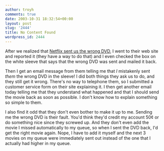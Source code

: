 ```yaml
---
author: troyh
comments: true
date: 2003-10-31 18:32:54+00:00
layout: post
slug: '2444'
title: No Content Found
wordpress_id: 2444
---
```


After we realized that [Netflix sent us the wrong DVD](http://www.troyandgay.com/archives/2003/10/001779.php#001779), I went to their web site and reported it (they have a way to do that) and I even checked the box on the white sleeve that says that the wrong DVD was sent and mailed it back.

Then I get an email message from them telling me that _I_ mistakenly sent _them_ the wrong DVD in the sleeve! I did both things they ask us to do, and they still get it wrong. There's no way to telephone them, so I submitted a customer service form on their site explaining it. I then get another email today telling me that they understand what happened and that I should send the movie back as soon as possible. I don't know how to explain something so simple to them.

I also find it odd that they don't even bother to make it up to me. Sending me the wrong DVD is their fault. You'd think they'd credit my account 50¢ or do something nice since they screwed up. And they don't even add the movie I missed automatically to my queue, so when I sent the DVD back, I'd get the right movie again. Nope, I have to add it myself and the next 3 movies on my queue were immediately sent out instead of the one that I actually had higher in my queue.
